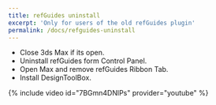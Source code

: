 ```yaml
---
title: refGuides uninstall
excerpt: 'Only for users of the old refGuides plugin'
permalink: /docs/refguides-uninstall
---
```


- Close 3ds Max if its open.
- Uninstall refGuides form Control Panel.
- Open Max and remove refGuides Ribbon Tab.
- Install DesignToolBox.

{% include video id="7BGmn4DNlPs" provider="youtube" %}